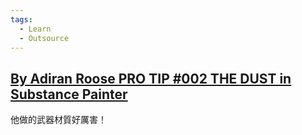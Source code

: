 ```yaml
---
tags:
  - Learn
  - Outsource
---
```

## [By Adiran Roose PRO TIP #002 THE DUST in Substance Painter](https://www.youtube.com/watch?v=cUJYIKFhOPs)
他做的武器材質好厲害！